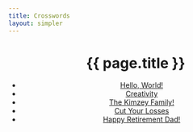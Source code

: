 ```yaml
---
title: Crosswords
layout: simpler
---
```


<head>
		<meta charset="utf-8">
		<meta name="viewport" content="width=device-width, initial-scale = 1.0, maximum-scale=1.0, user-scalable=no" />
		<meta property="og:description" content="Personal perfolio website of Steven Sawtelle">
		<meta property="og:site_name" content="Steven Sawtelle" />
		<title>Steven Sawtelle - Crosswords</title>
		<link rel="stylesheet" type="text/css" href="../css/style.css">
</head>

# <center>{{ page.title }}</center>

<ul style="text-align: center;">
    <li>
        <span class="highlight-container"><span class="highlight"><a href="/puzzles/crosswords/helloworld">Hello, World!</a></span></span>
    </li>
    <li>
        <span class="highlight-container"><span class="highlight"><a href="/puzzles/crosswords/creativity">Creativity</a></span></span>
    </li>
    <li>
        <span class="highlight-container"><span class="highlight"><a href="/puzzles/crosswords/kimzeys">The Kimzey Family!</a></span></span>
    </li>
    <li>
        <span class="highlight-container"><span class="highlight"><a href="/puzzles/crosswords/cutyourlosses">Cut Your Losses</a></span></span>
    </li>
    <li>
        <span class="highlight-container"><span class="highlight"><a href="/puzzles/crosswords/retirement">Happy Retirement Dad!</a></span></span>
    </li>
</ul>
